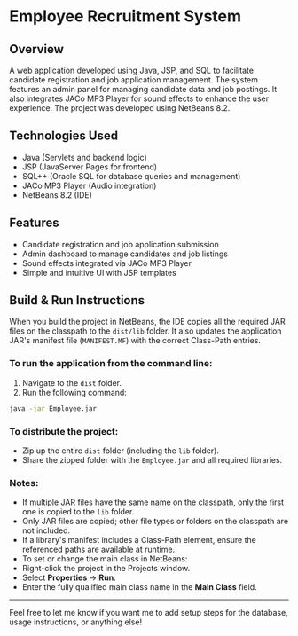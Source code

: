 # Employee Recruitment System

## Overview
A web application developed using Java, JSP, and SQL to facilitate candidate registration and job application management. The system features an admin panel for managing candidate data and job postings. It also integrates JACo MP3 Player for sound effects to enhance the user experience. The project was developed using NetBeans 8.2.

## Technologies Used
- Java (Servlets and backend logic)
- JSP (JavaServer Pages for frontend)
- SQL++ (Oracle SQL for database queries and management)
- JACo MP3 Player (Audio integration)
- NetBeans 8.2 (IDE)

## Features
- Candidate registration and job application submission  
- Admin dashboard to manage candidates and job listings  
- Sound effects integrated via JACo MP3 Player  
- Simple and intuitive UI with JSP templates  

## Build & Run Instructions

When you build the project in NetBeans, the IDE copies all the required JAR files on the classpath to the `dist/lib` folder. It also updates the application JAR's manifest file (`MANIFEST.MF`) with the correct Class-Path entries.

### To run the application from the command line:
1. Navigate to the `dist` folder.
2. Run the following command:
```bash
java -jar Employee.jar
```

### To distribute the project:
- Zip up the entire `dist` folder (including the `lib` folder).
- Share the zipped folder with the `Employee.jar` and all required libraries.

### Notes:
- If multiple JAR files have the same name on the classpath, only the first one is copied to the `lib` folder.
- Only JAR files are copied; other file types or folders on the classpath are not included.
- If a library's manifest includes a Class-Path element, ensure the referenced paths are available at runtime.
- To set or change the main class in NetBeans:
- Right-click the project in the Projects window.
- Select **Properties** → **Run**.
- Enter the fully qualified main class name in the **Main Class** field.

---

Feel free to let me know if you want me to add setup steps for the database, usage instructions, or anything else!
